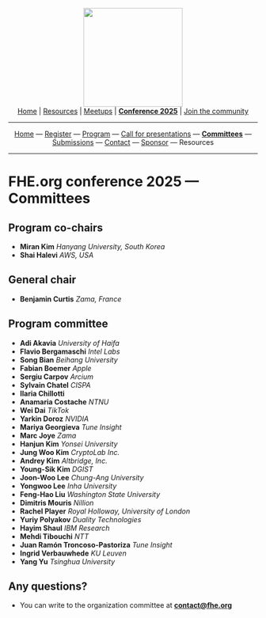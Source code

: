 <!-- Main header navigation -->
<p align="center">
  <img width="200" src="https://user-images.githubusercontent.com/5758427/180978488-db825482-5a58-4c7c-9589-c494a6f0be04.png"><br/>
  <a href="https://fhe-org.github.io">Home</a> | <a href="https://fhe-org.github.io/resources">Resources</a> | <a href="https://fhe-org.github.io/meetups/">Meetups</a> | <a href="https://fhe-org.github.io/conferences/conference-2025/"><b>Conference 2025</b></a> | <a href="https://fhe-org.github.io/community">Join the community</a>
</p>
<hr/>
<!-- /Main header navigation -->




<!-- Header conference 2025 links -->
<p align="center">
  <a href="https://fhe-org.github.io/conferences/conference-2025/">Home</a>
  —
  <a href="https://lu.ma/fhe-org-conference-2025-tickets">Register</a>
  —
  <a href="https://fhe-org.github.io/conferences/conference-2025/program">Program</a>
  —
  <a href="https://fhe-org.github.io/conferences/conference-2025/call-for-presentations">Call for presentations</a>
  —
  <a href="https://fhe-org.github.io/conferences/conference-2025/committees"><b>Committees</b></a>
  —
  <a href="https://fhe-org.github.io/conferences/conference-2025/submissions">Submissions</a>
  —
  <a href="https://fhe-org.github.io/conferences/conference-2025/contact">Contact</a>
  —
  <a href="https://fhe-org.github.io/conferences/conference-2025/sponsor">Sponsor</a>
  —
  Resources
</p>
<hr/>
<!-- /Header conference 2025 links -->



# FHE.org conference 2025 — Committees

## Program co-chairs
- **Miran Kim** *Hanyang University, South Korea*
- **Shai Halevi** *AWS, USA*

## General chair
- **Benjamin Curtis** *Zama, France*

## Program committee
- **Adi	Akavia** *University of Haifa*
- **Flavio Bergamaschi** *Intel Labs*
- **Song Bian**	*Beihang University*
- **Fabian Boemer** *Apple*
- **Sergiu Carpov**	*Arcium*
- **Sylvain	Chatel** *CISPA*
- **Ilaria Chillotti**
- **Anamaria Costache** *NTNU*
- **Wei	Dai**	*TikTok*
- **Yarkin Doroz** *NVIDIA*
- **Mariya Georgieva** *Tune Insight*
- **Marc Joye**	*Zama*
- **Hanjun Kim** *Yonsei University*
- **Jung Woo Kim** *CryptoLab Inc.*
- **Andrey Kim** *Altbridge, Inc.*
- **Young-Sik	Kim**	*DGIST*
- **Joon-Woo Lee** *Chung-Ang University*
- **Yongwoo	Lee**	*Inha University*
- **Feng-Hao Liu** *Washington State University*
- **Dimitris Mouris**	*Nillion*
- **Rachel Player**	*Royal Holloway, University of London*
- **Yuriy	Polyakov** *Duality Technologies*
- **Hayim	Shaul**	*IBM Research*
- **Mehdi	Tibouchi** *NTT*
- **Juan Ramón Troncoso-Pastoriza**	*Tune Insight*
- **Ingrid Verbauwhede** *KU Leuven*
- **Yang Yu**	*Tsinghua University*


## Any questions?
- You can write to the organization committee at **contact@fhe.org**
